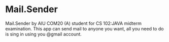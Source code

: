 # Mail.Sender
Mail.Sender by AIU COM20 (A) student for CS 102:JAVA midterm examination. This app can send mail to anyone you want, all you need to do is sing in using you @gmail account.

